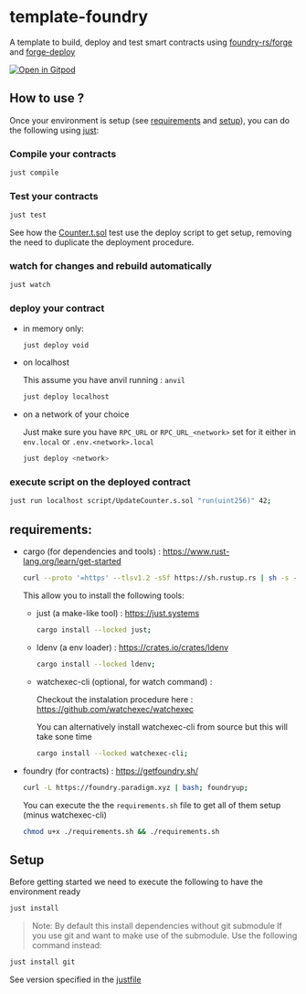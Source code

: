 # template-foundry

A template to build, deploy and test smart contracts using [foundry-rs/forge](https://github.com/foundry-rs/foundry) and [forge-deploy](https://github.com/wighawag/forge-deploy)

[![Open in Gitpod](https://gitpod.io/button/open-in-gitpod.svg)](https://gitpod.io/#https://github.com/wighawag/template-foundry)

## How to use ?

Once your environment is setup (see [requirements](#requirements) and [setup](#setup)), you can do the following using [just](https://just.systems):

### Compile your contracts

```bash
just compile
```

### Test your contracts

```bash
just test
```

See how the [Counter.t.sol](test/Counter.t.sol) test use the deploy script to get setup, removing the need to duplicate the deployment procedure.

### watch for changes and rebuild automatically

```bash
just watch
```

### deploy your contract

- in memory only:

  ```bash
  just deploy void
  ```

- on localhost

  This assume you have anvil running : `anvil`

  ```bash
  just deploy localhost
  ```

- on a network of your choice

  Just make sure you have `RPC_URL` or `RPC_URL_<network>` set for it either in `env.local` or `.env.<network>.local`

  ```bash
  just deploy <network>
  ```

### execute script on the deployed contract

```bash
just run localhost script/UpdateCounter.s.sol "run(uint256)" 42;
```

## requirements:

- cargo (for dependencies and tools) : https://www.rust-lang.org/learn/get-started

  ```bash
  curl --proto '=https' --tlsv1.2 -sSf https://sh.rustup.rs | sh -s -- -y;
  ```

  This allow you to install the following tools:

  - just (a make-like tool) : https://just.systems

    ```bash
    cargo install --locked just;
    ```

  - ldenv (a env loader) : https://crates.io/crates/ldenv

    ```bash
    cargo install --locked ldenv;
    ```

  - watchexec-cli (optional, for watch command) :

    Checkout the instalation procedure here : https://github.com/watchexec/watchexec

    You can alternatively install watchexec-cli from source but this will take sone time

    ```bash
    cargo install --locked watchexec-cli;
    ```

- foundry (for contracts) : https://getfoundry.sh/

  ```bash
  curl -L https://foundry.paradigm.xyz | bash; foundryup;
  ```

  You can execute the the `requirements.sh` file to get all of them setup (minus watchexec-cli)

  ```bash
  chmod u+x ./requirements.sh && ./requirements.sh
  ```

## Setup

Before getting started we need to execute the following to have the environment ready

```bash
just install
```

> Note: By default this install dependencies without git submodule
> If you use git and want to make use of the submodule. Use the following command instead:

```bash
just install git
```

See version specified in the [justfile](./justfile)
